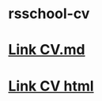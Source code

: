 # rsschool-cv

# [Link CV.md](https://bajik.github.io/rsschool-cv/cv)
# [Link CV html](https://bajik.github.io/rsschool-cv/)